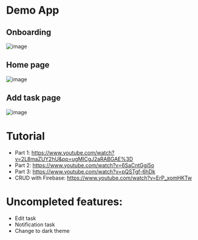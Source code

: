 # Demo App

## Onboarding
![image](https://user-images.githubusercontent.com/94362297/184129801-7b20e089-6a14-4d08-82e8-c465dc56643e.png)

## Home page
![image](https://user-images.githubusercontent.com/94362297/184129913-b2b1c772-c99a-4dbb-bcb0-de2896f609c1.png)

## Add task page
![image](https://user-images.githubusercontent.com/94362297/184129960-0569286d-e48a-4be2-a07c-71a850d50c66.png)


# Tutorial
- Part 1: https://www.youtube.com/watch?v=2L8maZUY2hU&pp=ugMICgJ2aRABGAE%3D
- Part 2: https://www.youtube.com/watch?v=6SaCntGgi5o
- Part 3: https://www.youtube.com/watch?v=pQSTgf-6hDk
- CRUD with Firebase: https://www.youtube.com/watch?v=ErP_xomHKTw

# Uncompleted features:
- Edit task
- Notification task
- Change to dark theme
